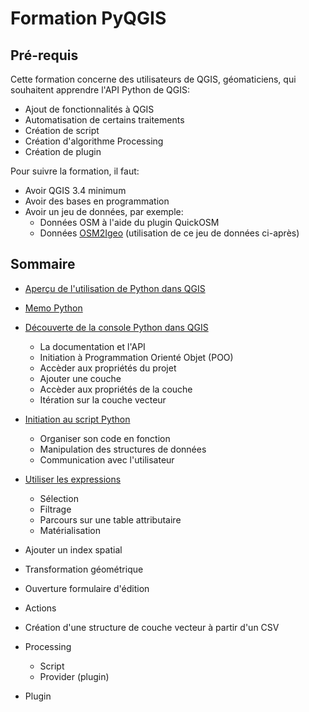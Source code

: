 # Formation PyQGIS

## Pré-requis

Cette formation concerne des utilisateurs de QGIS, géomaticiens, qui souhaitent apprendre l'API Python de QGIS:
* Ajout de fonctionnalités à QGIS
* Automatisation de certains traitements
* Création de script
* Création d'algorithme Processing
* Création de plugin

Pour suivre la formation, il faut:
* Avoir QGIS 3.4 minimum
* Avoir des bases en programmation
* Avoir un jeu de données, par exemple:
    * Données OSM à l'aide du plugin QuickOSM
    * Données [OSM2Igeo](https://github.com/igeofr/osm2igeo) (utilisation de ce jeu de données ci-après)

## Sommaire

* [Aperçu de l'utilisation de Python dans QGIS](./le_python_dans_qgis.md)
* [Memo Python](./00_memo_python.md)
* [Découverte de la console Python dans QGIS](./01_console_python.md)
    * La documentation et l'API
    * Initiation à Programmation Orienté Objet (POO)
    * Accèder aux propriétés du projet
    * Ajouter une couche
    * Accèder aux propriétés de la couche
    * Itération sur la couche vecteur
* [Initiation au script Python](./02_fonctions_script.md)
    * Organiser son code en fonction
    * Manipulation des structures de données
    * Communication avec l'utilisateur
* [Utiliser les expressions](./03_expressions_extraction.md)
    * Sélection
    * Filtrage
    * Parcours sur une table attributaire
    * Matérialisation

* Ajouter un index spatial
* Transformation géométrique
* Ouverture formulaire d'édition
* Actions
* Création d'une structure de couche vecteur à partir d'un CSV
* Processing
    * Script
    * Provider (plugin)
* Plugin
